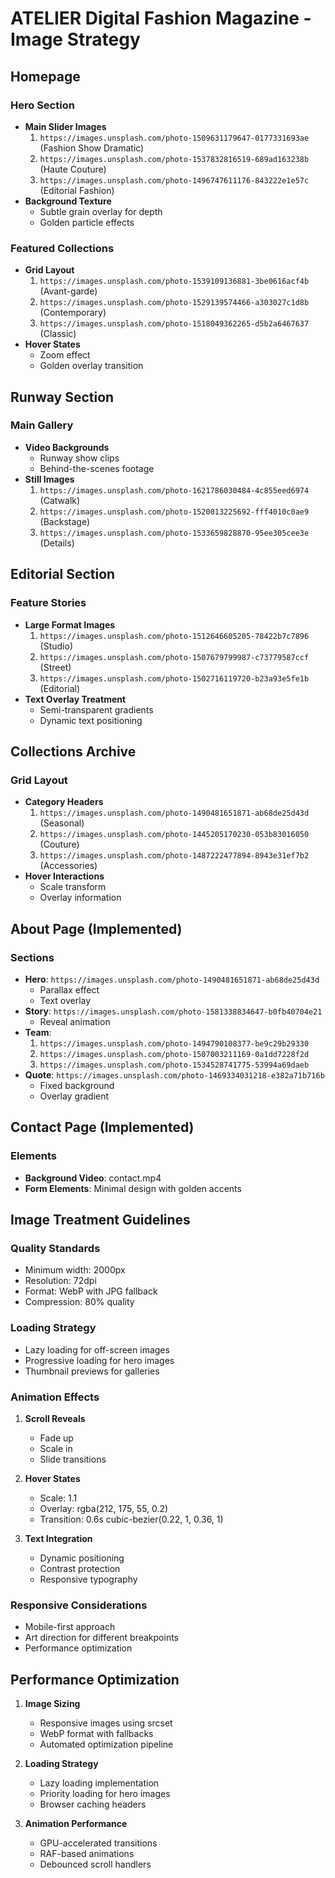 # ATELIER Digital Fashion Magazine - Image Strategy

## Homepage
### Hero Section
- **Main Slider Images**
  1. `https://images.unsplash.com/photo-1509631179647-0177331693ae` (Fashion Show Dramatic)
  2. `https://images.unsplash.com/photo-1537832816519-689ad163238b` (Haute Couture)
  3. `https://images.unsplash.com/photo-1496747611176-843222e1e57c` (Editorial Fashion)
- **Background Texture**
  - Subtle grain overlay for depth
  - Golden particle effects

### Featured Collections
- **Grid Layout**
  1. `https://images.unsplash.com/photo-1539109136881-3be0616acf4b` (Avant-garde)
  2. `https://images.unsplash.com/photo-1529139574466-a303027c1d8b` (Contemporary)
  3. `https://images.unsplash.com/photo-1518049362265-d5b2a6467637` (Classic)
- **Hover States**
  - Zoom effect
  - Golden overlay transition

## Runway Section
### Main Gallery
- **Video Backgrounds**
  - Runway show clips
  - Behind-the-scenes footage
- **Still Images**
  1. `https://images.unsplash.com/photo-1621786030484-4c855eed6974` (Catwalk)
  2. `https://images.unsplash.com/photo-1520013225692-fff4010c0ae9` (Backstage)
  3. `https://images.unsplash.com/photo-1533659828870-95ee305cee3e` (Details)

## Editorial Section
### Feature Stories
- **Large Format Images**
  1. `https://images.unsplash.com/photo-1512646605205-78422b7c7896` (Studio)
  2. `https://images.unsplash.com/photo-1507679799987-c73779587ccf` (Street)
  3. `https://images.unsplash.com/photo-1502716119720-b23a93e5fe1b` (Editorial)
- **Text Overlay Treatment**
  - Semi-transparent gradients
  - Dynamic text positioning

## Collections Archive
### Grid Layout
- **Category Headers**
  1. `https://images.unsplash.com/photo-1490481651871-ab68de25d43d` (Seasonal)
  2. `https://images.unsplash.com/photo-1445205170230-053b83016050` (Couture)
  3. `https://images.unsplash.com/photo-1487222477894-8943e31ef7b2` (Accessories)
- **Hover Interactions**
  - Scale transform
  - Overlay information

## About Page (Implemented)
### Sections
- **Hero**: `https://images.unsplash.com/photo-1490481651871-ab68de25d43d`
  - Parallax effect
  - Text overlay
- **Story**: `https://images.unsplash.com/photo-1581338834647-b0fb40704e21`
  - Reveal animation
- **Team**:
  1. `https://images.unsplash.com/photo-1494790108377-be9c29b29330`
  2. `https://images.unsplash.com/photo-1507003211169-0a1dd7228f2d`
  3. `https://images.unsplash.com/photo-1534528741775-53994a69daeb`
- **Quote**: `https://images.unsplash.com/photo-1469334031218-e382a71b716b`
  - Fixed background
  - Overlay gradient

## Contact Page (Implemented)
### Elements
- **Background Video**: contact.mp4
- **Form Elements**: Minimal design with golden accents

## Image Treatment Guidelines
### Quality Standards
- Minimum width: 2000px
- Resolution: 72dpi
- Format: WebP with JPG fallback
- Compression: 80% quality

### Loading Strategy
- Lazy loading for off-screen images
- Progressive loading for hero images
- Thumbnail previews for galleries

### Animation Effects
1. **Scroll Reveals**
   - Fade up
   - Scale in
   - Slide transitions

2. **Hover States**
   - Scale: 1.1
   - Overlay: rgba(212, 175, 55, 0.2)
   - Transition: 0.6s cubic-bezier(0.22, 1, 0.36, 1)

3. **Text Integration**
   - Dynamic positioning
   - Contrast protection
   - Responsive typography

### Responsive Considerations
- Mobile-first approach
- Art direction for different breakpoints
- Performance optimization

## Performance Optimization
1. **Image Sizing**
   - Responsive images using srcset
   - WebP format with fallbacks
   - Automated optimization pipeline

2. **Loading Strategy**
   - Lazy loading implementation
   - Priority loading for hero images
   - Browser caching headers

3. **Animation Performance**
   - GPU-accelerated transitions
   - RAF-based animations
   - Debounced scroll handlers
